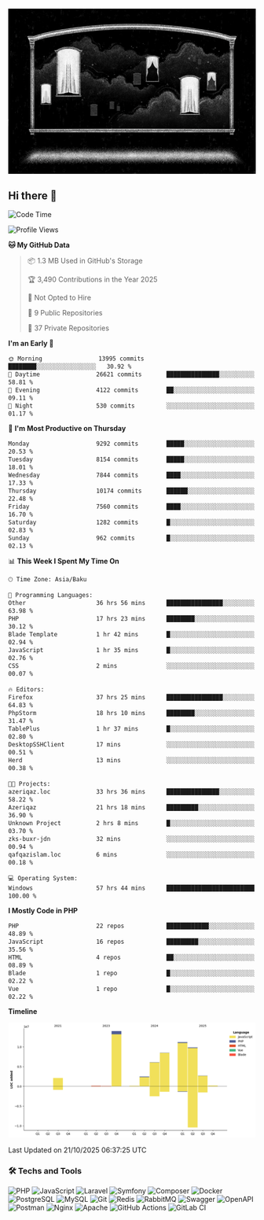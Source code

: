 <!--WALLPAPER-->
<p align='center'>
  <img src='assets/wallpapers/4.gif' alt='Banner'>
</p>
<!--/WALLPAPER-->

## Hi there 👋

<!--START_SECTION:waka-->
![Code Time](http://img.shields.io/badge/Code%20Time-518%20hrs%2043%20mins-blue)

![Profile Views](http://img.shields.io/badge/Profile%20Views-0-blue)

**🐱 My GitHub Data** 

> 📦 1.3 MB Used in GitHub's Storage 
 > 
> 🏆 3,490 Contributions in the Year 2025
 > 
> 🚫 Not Opted to Hire
 > 
> 📜 9 Public Repositories 
 > 
> 🔑 37 Private Repositories 
 > 
**I'm an Early 🐤** 

```text
🌞 Morning                13995 commits       ████████░░░░░░░░░░░░░░░░░   30.92 % 
🌆 Daytime                26621 commits       ███████████████░░░░░░░░░░   58.81 % 
🌃 Evening                4122 commits        ██░░░░░░░░░░░░░░░░░░░░░░░   09.11 % 
🌙 Night                  530 commits         ░░░░░░░░░░░░░░░░░░░░░░░░░   01.17 % 
```
📅 **I'm Most Productive on Thursday** 

```text
Monday                   9292 commits        █████░░░░░░░░░░░░░░░░░░░░   20.53 % 
Tuesday                  8154 commits        █████░░░░░░░░░░░░░░░░░░░░   18.01 % 
Wednesday                7844 commits        ████░░░░░░░░░░░░░░░░░░░░░   17.33 % 
Thursday                 10174 commits       ██████░░░░░░░░░░░░░░░░░░░   22.48 % 
Friday                   7560 commits        ████░░░░░░░░░░░░░░░░░░░░░   16.70 % 
Saturday                 1282 commits        █░░░░░░░░░░░░░░░░░░░░░░░░   02.83 % 
Sunday                   962 commits         █░░░░░░░░░░░░░░░░░░░░░░░░   02.13 % 
```


📊 **This Week I Spent My Time On** 

```text
🕑︎ Time Zone: Asia/Baku

💬 Programming Languages: 
Other                    36 hrs 56 mins      ████████████████░░░░░░░░░   63.98 % 
PHP                      17 hrs 23 mins      ████████░░░░░░░░░░░░░░░░░   30.12 % 
Blade Template           1 hr 42 mins        █░░░░░░░░░░░░░░░░░░░░░░░░   02.94 % 
JavaScript               1 hr 35 mins        █░░░░░░░░░░░░░░░░░░░░░░░░   02.76 % 
CSS                      2 mins              ░░░░░░░░░░░░░░░░░░░░░░░░░   00.07 % 

🔥 Editors: 
Firefox                  37 hrs 25 mins      ████████████████░░░░░░░░░   64.83 % 
PhpStorm                 18 hrs 10 mins      ████████░░░░░░░░░░░░░░░░░   31.47 % 
TablePlus                1 hr 37 mins        █░░░░░░░░░░░░░░░░░░░░░░░░   02.80 % 
DesktopSSHClient         17 mins             ░░░░░░░░░░░░░░░░░░░░░░░░░   00.51 % 
Herd                     13 mins             ░░░░░░░░░░░░░░░░░░░░░░░░░   00.38 % 

🐱‍💻 Projects: 
azeriqaz.loc             33 hrs 36 mins      ███████████████░░░░░░░░░░   58.22 % 
Azeriqaz                 21 hrs 18 mins      █████████░░░░░░░░░░░░░░░░   36.90 % 
Unknown Project          2 hrs 8 mins        █░░░░░░░░░░░░░░░░░░░░░░░░   03.70 % 
zks-buxr-jdn             32 mins             ░░░░░░░░░░░░░░░░░░░░░░░░░   00.94 % 
qafqazislam.loc          6 mins              ░░░░░░░░░░░░░░░░░░░░░░░░░   00.18 % 

💻 Operating System: 
Windows                  57 hrs 44 mins      █████████████████████████   100.00 % 
```

**I Mostly Code in PHP** 

```text
PHP                      22 repos            ████████████░░░░░░░░░░░░░   48.89 % 
JavaScript               16 repos            █████████░░░░░░░░░░░░░░░░   35.56 % 
HTML                     4 repos             ██░░░░░░░░░░░░░░░░░░░░░░░   08.89 % 
Blade                    1 repo              █░░░░░░░░░░░░░░░░░░░░░░░░   02.22 % 
Vue                      1 repo              █░░░░░░░░░░░░░░░░░░░░░░░░   02.22 % 
```



**Timeline**

![Lines of Code chart](https://raw.githubusercontent.com/feridnesibzade/feridnesibzade/main/assets/bar_graph.png)


 Last Updated on 21/10/2025 06:37:25 UTC
<!--END_SECTION:waka-->

### 🛠️ Techs and Tools

![PHP](https://img.shields.io/badge/PHP-777BB4?style=for-the-badge&logo=php&logoColor=white)
![JavaScript](https://img.shields.io/badge/JavaScript-F7DF1E?style=for-the-badge&logo=javascript&logoColor=000)
![Laravel](https://img.shields.io/badge/Laravel-F55247?style=for-the-badge&logo=laravel&logoColor=white)
![Symfony](https://img.shields.io/badge/Symfony-000000?style=for-the-badge&logo=symfony&logoColor=white)
![Composer](https://img.shields.io/badge/Composer-885630?style=for-the-badge&logo=composer&logoColor=white)
![Docker](https://img.shields.io/badge/Docker-2496ED?style=for-the-badge&logo=docker&logoColor=white)
![PostgreSQL](https://img.shields.io/badge/PostgreSQL-4169E1?style=for-the-badge&logo=postgresql&logoColor=white)
![MySQL](https://img.shields.io/badge/MySQL-4479A1?style=for-the-badge&logo=mysql&logoColor=white)
![Git](https://img.shields.io/badge/Git-F05032?style=for-the-badge&logo=git&logoColor=white)
![Redis](https://img.shields.io/badge/Redis-DC382D?style=for-the-badge&logo=redis&logoColor=white)
![RabbitMQ](https://img.shields.io/badge/RabbitMQ-FF6600?style=for-the-badge&logo=rabbitmq&logoColor=white)
![Swagger](https://img.shields.io/badge/Swagger-85EA2D?style=for-the-badge&logo=swagger&logoColor=black)
![OpenAPI](https://img.shields.io/badge/OpenAPI-6BA539?style=for-the-badge&logo=openapiinitiative&logoColor=white)
![Postman](https://img.shields.io/badge/Postman-FF6C37?style=for-the-badge&logo=postman&logoColor=white)
![Nginx](https://img.shields.io/badge/Nginx-009639?style=for-the-badge&logo=nginx&logoColor=white)
![Apache](https://img.shields.io/badge/Apache-D22128?style=for-the-badge&logo=apache&logoColor=white)
![GitHub Actions](https://img.shields.io/badge/GitHub%20Actions-2088FF?style=for-the-badge&logo=githubactions&logoColor=white)
![GitLab CI](https://img.shields.io/badge/GitLab%20CI-FC6D26?style=for-the-badge&logo=gitlab&logoColor=white)

